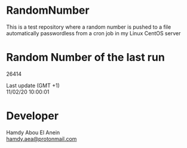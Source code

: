 # RandomNumber    
This is a test repository where a random number is pushed to a file automatically passwordless from a cron job in my Linux CentOS server    
# Random Number of the last run   
26414
      
Last update (GMT +1)    
11/02/20 10:00:01
# Developer    
Hamdy Abou El Anein   
hamdy.aea@protonmail.com
